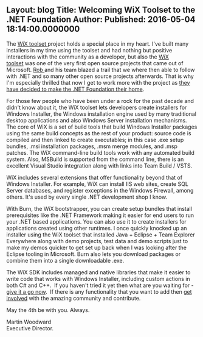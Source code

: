 Layout: blog
Title: Welcoming WiX Toolset to the .NET Foundation
Author: 
Published: 2016-05-04 18:14:00.0000000
---
<p>The <a href="http://wixtoolset.org/">WiX toolset </a>project holds a special place in my heart. I've built many installers in my time using the toolset and had nothing but positive interactions with the community as a developer, but also the <a href="http://wixtoolset.org/">WiX toolset</a>&nbsp;was one of the very first open source projects that came out of Microsoft. <a href="http://robmensching.com/">Rob </a>and his team blazed a trail that we <g class="gr_ gr_47 gr-alert gr_spell gr_run_anim ContextualSpelling" id="47" data-gr-id="47">where</g> then able to follow with .NET and so many other open source projects <g class="gr_ gr_50 gr-alert gr_spell gr_run_anim ContextualSpelling multiReplace" id="50" data-gr-id="50">afterwards</g>. That is why I'm especially thrilled that now I get to work more with the project as <a href="http://robmensching.com/blog/posts/2016/5/4/wix-toolset-joins-the-.net-foundation/">they have decided to make the .NET Foundation their home</a>.</p>

<p>For those few people who have been under a rock for the past decade and didn't know about it, the WiX toolset lets developers create installers for Windows Installer, the Windows installation engine used by many traditional desktop applications and also Windows Server installation mechanisms. The core of WiX is a set of build tools that build Windows Installer packages using the same build concepts as the rest of your product: source code is compiled and then linked to create executables; in this case .exe setup bundles, .msi installation packages, .msm merge modules, and .msp patches. The WiX command-line build tools work with any automated build system. Also, MSBuild is supported from the command line, there is an excellent&nbsp;Visual Studio integration along with links into Team Build / VSTS.</p>

<p>WiX includes several extensions that offer functionality beyond that of Windows Installer. For example, WiX can install IIS <g class="gr_ gr_35 gr-alert gr_spell gr_run_anim ContextualSpelling ins-del" id="35" data-gr-id="35">web sites</g>, create SQL Server databases, and register exceptions in the Windows Firewall, among others. It's used by every single .NET development shop I know.</p>

<p>With Burn, the WiX bootstrapper, you can create setup bundles that install prerequisites like the .NET Framework making it easier for end users to run <g class="gr_ gr_44 gr-alert gr_gramm gr_run_anim Grammar multiReplace" id="44" data-gr-id="44">your</g> .NET based applications. You can also use it to create installers for applications created using other runtimes. I once quickly knocked up an installer using the WiX toolset that installed Java + Eclipse + Team Explorer Everywhere along with demo projects, test data and demo scripts just to make my demos quicker to get set up back when I was looking after the Eclipse tooling in Microsoft. Burn also lets you download packages or combine them into a single downloadable .exe.</p>

<p>The WiX SDK includes managed and native libraries that make it easier to write code that works with Windows Installer, including custom actions in both C# and C++. &nbsp;If you haven't tried it yet then what are you waiting for - <a href="http://wixtoolset.org/">give it a go now</a>. &nbsp;If there is any functionality that you want to add then <a href="http://wixtoolset.org/development/">get involved</a>&nbsp;with the amazing community and contribute.</p>

<p>May the 4th be with you. Always.</p>

<p>Martin Woodward<br />Executive Director.</p>

